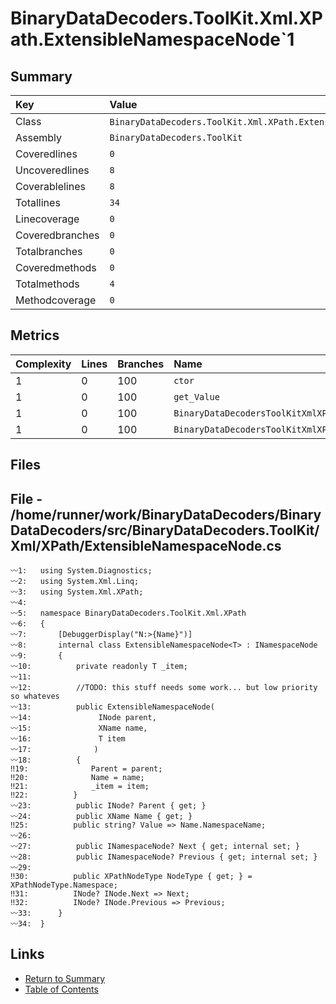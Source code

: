 ﻿# BinaryDataDecoders.ToolKit.Xml.XPath.ExtensibleNamespaceNode`1

## Summary

| Key             | Value                                                            |
| :-------------- | :--------------------------------------------------------------- |
| Class           | `BinaryDataDecoders.ToolKit.Xml.XPath.ExtensibleNamespaceNode`1` |
| Assembly        | `BinaryDataDecoders.ToolKit`                                     |
| Coveredlines    | `0`                                                              |
| Uncoveredlines  | `8`                                                              |
| Coverablelines  | `8`                                                              |
| Totallines      | `34`                                                             |
| Linecoverage    | `0`                                                              |
| Coveredbranches | `0`                                                              |
| Totalbranches   | `0`                                                              |
| Coveredmethods  | `0`                                                              |
| Totalmethods    | `4`                                                              |
| Methodcoverage  | `0`                                                              |

## Metrics

| Complexity | Lines | Branches | Name                                                 |
| :--------- | :---- | :------- | :--------------------------------------------------- |
| 1          | 0     | 100      | `ctor`                                               |
| 1          | 0     | 100      | `get_Value`                                          |
| 1          | 0     | 100      | `BinaryDataDecodersToolKitXmlXPathINodeget_Next`     |
| 1          | 0     | 100      | `BinaryDataDecodersToolKitXmlXPathINodeget_Previous` |

## Files

## File - /home/runner/work/BinaryDataDecoders/BinaryDataDecoders/src/BinaryDataDecoders.ToolKit/Xml/XPath/ExtensibleNamespaceNode.cs

```CSharp
〰1:   using System.Diagnostics;
〰2:   using System.Xml.Linq;
〰3:   using System.Xml.XPath;
〰4:   
〰5:   namespace BinaryDataDecoders.ToolKit.Xml.XPath
〰6:   {
〰7:       [DebuggerDisplay("N:>{Name}")]
〰8:       internal class ExtensibleNamespaceNode<T> : INamespaceNode
〰9:       {
〰10:          private readonly T _item;
〰11:  
〰12:          //TODO: this stuff needs some work... but low priority so whateves
〰13:          public ExtensibleNamespaceNode(
〰14:               INode parent,
〰15:               XName name,
〰16:               T item
〰17:              )
〰18:          {
‼19:              Parent = parent;
‼20:              Name = name;
‼21:              _item = item;
‼22:          }
〰23:          public INode? Parent { get; }
〰24:          public XName Name { get; }
‼25:          public string? Value => Name.NamespaceName;
〰26:  
〰27:          public INamespaceNode? Next { get; internal set; }
〰28:          public INamespaceNode? Previous { get; internal set; }
〰29:  
‼30:          public XPathNodeType NodeType { get; } = XPathNodeType.Namespace;
‼31:          INode? INode.Next => Next;
‼32:          INode? INode.Previous => Previous;
〰33:      }
〰34:  }
```

## Links

* [Return to Summary](Summary.md)
* [Table of Contents](../TOC.md)

